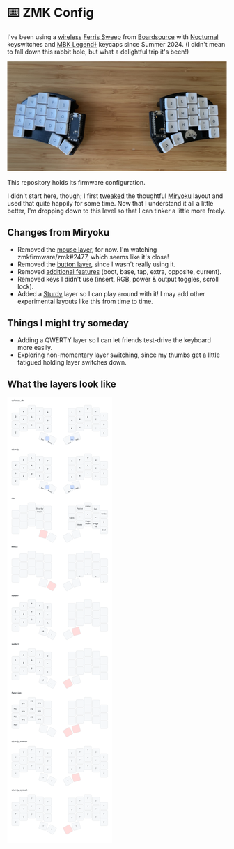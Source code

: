 # ⌨️ ZMK Config

I've been using a [wireless][nice-nano] [Ferris Sweep][ferris-sweep] from
[Boardsource][boardsource] with [Nocturnal][nocturnal] keyswitches and [MBK
Legend‡][mbk-legend] keycaps since Summer 2024. (I didn't mean to fall down
this rabbit hole, but what a delightful trip it's been!)

![keyboard][keyboard]

This repository holds its firmware configuration.

I didn't start here, though; I first [tweaked][tweaked] the thoughtful
[Miryoku][miryoku] layout and used that quite happily for some time. Now that I
understand it all a little better, I'm dropping down to this level so that I
can tinker a little more freely.

## Changes from Miryoku

- Removed the [mouse layer][miryoku-mouse-layer], for now. I'm watching
  zmkfirmware/zmk#2477, which seems like it's close!
- Removed the [button layer][miryoku-button-layer], since I wasn't really using
  it.
- Removed [additional features][miryoku-additional-features] (boot, base, tap,
  extra, opposite, current).
- Removed keys I didn't use (insert, RGB, power & output toggles, scroll lock).
- Added a [Sturdy][sturdy] layer so I can play around with it! I may add other
  experimental layouts like this from time to time.

## Things I might try someday

- Adding a QWERTY layer so I can let friends test-drive the keyboard more
  easily.
- Exploring non-momentary layer switching, since my thumbs get a little
  fatigued holding layer switches down.

## What the layers look like

![keymap][keymap]

[nice-nano]: https://nicekeyboards.com/nice-nano
[ferris-sweep]: https://github.com/davidphilipbarr/Sweep
[boardsource]: https://www.boardsource.xyz/products/crab-broom
[nocturnal]: https://lowprokb.ca/collections/switches/products/ambients-silent-choc-switches?variant=44873446391972
[mbk-legend]: https://fkcaps.com/keycaps/mbk/legend-40s
[keyboard]: docs/keyboard.jpeg
[tweaked]: https://github.com/manna-harbour/miryoku_zmk/compare/master...matthewtodd:miryoku_zmk:matthewtodd
[miryoku]: https://github.com/manna-harbour/miryoku
[miryoku-mouse-layer]: https://github.com/manna-harbour/miryoku/tree/master/docs/reference#mouse
[miryoku-button-layer]: https://github.com/manna-harbour/miryoku/tree/master/docs/reference#button
[miryoku-additional-features]: https://github.com/manna-harbour/miryoku/tree/master/docs/reference#additional-features
[sturdy]: https://oxey.dev/sturdy
[keymap]: docs/cradio.svg
